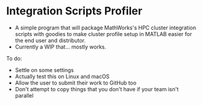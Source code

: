 # Integration Scripts Profiler
- A simple program that will package MathWorks's HPC cluster integration scripts with goodies to make cluster profile setup in MATLAB easier for the end user and distributor.
- Currently a WIP that... mostly works.

To do:
- Settle on some settings
- Actually test this on Linux and macOS
- Allow the user to submit their work to GitHub too
- Don't attempt to copy things that you don't have if your team isn't parallel
